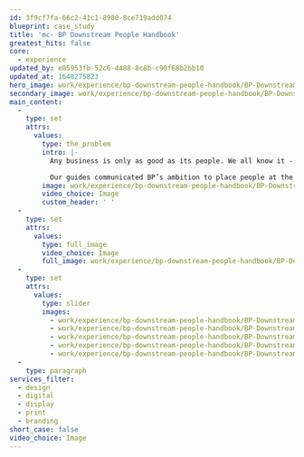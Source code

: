 ```yaml
---
id: 3f9cf7fa-66c2-41c1-8900-8ce719add074
blueprint: case_study
title: 'mc- BP Downstream People Handbook'
greatest_hits: false
core:
  - experience
updated_by: e85953fb-52c6-4488-8c8b-c90f68b2bb10
updated_at: 1640275823
hero_image: work/experience/bp-downstream-people-handbook/BP-Downstream-Handbook-25-Experience-Full-Image-1360x768.5.jpg
secondary_image: work/experience/bp-downstream-people-handbook/BP-Downstream-Handbook-25-Experience-Secondary-Image-896x597.jpg
main_content:
  -
    type: set
    attrs:
      values:
        type: the_problem
        intro: |-
          Any business is only as good as its people. We all know it - but not every business says it. Not BP though. They came to us to create a pocket guide and interactive PDF to promote their vision of becoming the industry’s leading Downstream business. As you can imagine, both formats were wildly different and so they needed attacking differently to showcase the brand properly. 

          Our guides communicated BP’s ambition to place people at the heart of its organisation. On top of that, BP asked us to help them produce the z-card in multiple languages. Being an international company, it was important that they were able to engage their employees and be inclusive to a diverse workforce. 
        image: work/experience/bp-downstream-people-handbook/BP-Downstream-Handbook-25-Experience-Large-927x522-2.jpg
        video_choice: Image
        custom_header: ' '
  -
    type: set
    attrs:
      values:
        type: full_image
        video_choice: Image
        full_image: work/experience/bp-downstream-people-handbook/BP-Downstream-Handbook-25-Experience-Full-Image-1360x768.5-2.jpg
  -
    type: set
    attrs:
      values:
        type: slider
        images:
          - work/experience/bp-downstream-people-handbook/BP-Downstream-Handbook-25-Experience-Small-740x416.25-1.jpg
          - work/experience/bp-downstream-people-handbook/BP-Downstream-Handbook-25-Experience-Small-740x416.25-2.jpg
          - work/experience/bp-downstream-people-handbook/BP-Downstream-Handbook-25-Experience-Small-740x416.25-3.jpg
          - work/experience/bp-downstream-people-handbook/BP-Downstream-Handbook-25-Experience-Small-740x416.25-4.jpg
          - work/experience/bp-downstream-people-handbook/BP-Downstream-Handbook-25-Experience-Small-740x416.25-5.jpg
  -
    type: paragraph
services_filter:
  - design
  - digital
  - display
  - print
  - branding
short_case: false
video_choice: Image
---
```

